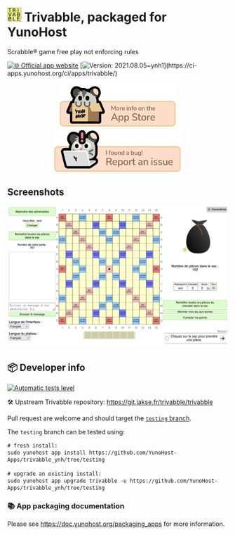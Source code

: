 <!--
N.B.: This README was automatically generated by <https://github.com/YunoHost/apps_tools/blob/main/readme_generator>
It shall NOT be edited by hand.
-->

<h1>
  <img src="https://raw.githubusercontent.com/YunoHost/apps/main/logos/trivabble.png" width="32px" alt="Logo of Trivabble">
  Trivabble, packaged for YunoHost
</h1>

Scrabble® game free play not enforcing rules

[![🌐 Official app website](https://img.shields.io/badge/Official_app_website-darkgreen?style=for-the-badge)](https://trivabble.org/)
[![Version: 2021.08.05~ynh1](https://img.shields.io/badge/Version-2021.08.05~ynh1-rgb(18,138,11)?style=for-the-badge)](https://ci-apps.yunohost.org/ci/apps/trivabble/)

<div align="center">
<a href="https://apps.yunohost.org/app/trivabble"><img height="100px" src="https://github.com/YunoHost/yunohost-artwork/raw/refs/heads/main/badges/neopossum-badges/badge_more_info_on_the_appstore.svg"/></a>
<a href="https://github.com/YunoHost-Apps/trivabble_ynh/issues"><img height="100px" src="https://github.com/YunoHost/yunohost-artwork/raw/refs/heads/main/badges/neopossum-badges/badge_report_an_issue.svg"/></a>
</div>


## Screenshots
![Screenshot of Trivabble](./doc/screenshots/screenshot.png)

## 📦 Developer info

[![Automatic tests level](https://apps.yunohost.org/badge/cilevel/trivabble)](https://ci-apps.yunohost.org/ci/apps/trivabble/)

🛠️ Upstream Trivabble repository: <https://git.jakse.fr/trivabble/trivabble>

Pull request are welcome and should target the [`testing` branch](https://github.com/YunoHost-Apps/trivabble_ynh/tree/testing).

The `testing` branch can be tested using:
```
# fresh install:
sudo yunohost app install https://github.com/YunoHost-Apps/trivabble_ynh/tree/testing

# upgrade an existing install:
sudo yunohost app upgrade trivabble -u https://github.com/YunoHost-Apps/trivabble_ynh/tree/testing
```

### 📚 App packaging documentation

Please see <https://doc.yunohost.org/packaging_apps> for more information.